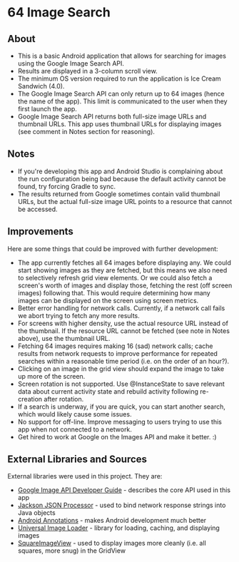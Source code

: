 64 Image Search
=============

About
------

* This is a basic Android application that allows for searching for images using the Google Image Search API.
* Results are displayed in a 3-column scroll view.
* The minimum OS version required to run the application is Ice Cream Sandwich (4.0).
* The Google Image Search API can only return up to 64 images (hence the name of the app). This limit is communicated to the user when they first launch the app.
* Google Image Search API returns both full-size image URLs and thumbnail URLs. This app uses thumbnail URLs for displaying images (see comment in Notes section for reasoning).

Notes
------

* If you're developing this app and Android Studio is complaining about the run configuration being bad because the default activity cannot be found, try forcing Gradle to sync.
* The results returned from Google sometimes contain valid thumbnail URLs, but the actual full-size image URL points to a resource that cannot be accessed.

Improvements
------

Here are some things that could be improved with further development:

* The app currently fetches all 64 images before displaying any.
We could start showing images as they are fetched, but this means we also need to selectively refresh grid view elements.
Or we could also fetch a screen's worth of images and display those, fetching the rest (off screen images) following that. This would require determining how many images can be displayed on the screen using screen metrics.
* Better error handling for network calls. Currently, if a network call fails we abort trying to fetch any more results.
* For screens with higher density, use the actual resource URL instead of the thumbnail. If the resource URL cannot be fetched (see note in Notes above), use the thumbnail URL.
* Fetching 64 images requires making 16 (sad) network calls; cache results from network requests to improve performance for repeated searches within a reasonable time period (i.e. on the order of an hour?).
* Clicking on an image in the grid view should expand the image to take up more of the screen.
* Screen rotation is not supported. Use @InstanceState to save relevant data about current activity state and rebuild activity following re-creation after rotation.
* If a search is underway, if you are quick, you can start another search, which would likely cause some issues.
* No support for off-line. Improve messaging to users trying to use this app when not connected to a network.
* Get hired to work at Google on the Images API and make it better. :)

External Libraries and Sources
------
External libraries were used in this project. They are: 

* [Google Image API Developer Guide][5] - describes the core API used in this app
* [Jackson JSON Processor][1] - used to bind network response strings into Java objects
* [Android Annotations][2] - makes Android development much better
* [Universal Image Loader][3] - library for loading, caching, and displaying images
* [SquareImageView][4] - used to display images more cleanly (i.e. all squares, more snug) in the GridView

[1]: http://wiki.fasterxml.com/JacksonHome
[2]: http://androidannotations.org/
[3]: https://github.com/nostra13/Android-Universal-Image-Loader
[4]: http://www.rogcg.com/blog/2013/11/01/gridview-with-auto-resized-images-on-android
[5]: https://developers.google.com/image-search/v1/devguide
